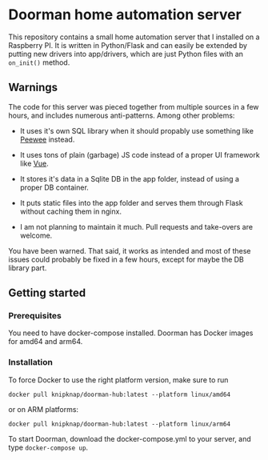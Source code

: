 # Doorman home automation server

This repository contains a small home automation server that I installed
on a Raspberry PI.
It is written in Python/Flask and can easily be extended by putting new
drivers into app/drivers, which are just Python files with an
`on_init()` method.

## Warnings

The code for this server was pieced together from multiple sources in
a few hours, and includes numerous anti-patterns. Among other problems:

- It uses it's own SQL library when it should propably use something like
 [Peewee](https://github.com/coleifer/peewee) instead.

- It uses tons of plain (garbage) JS code instead of a proper UI framework
  like [Vue](https://vuejs.org/).

- It stores it's data in a Sqlite DB in the app folder, instead of using a
  proper DB container.

- It puts static files into the app folder and serves them through Flask
  without caching them in nginx.

- I am not planning to maintain it much. Pull requests and take-overs are welcome.

You have been warned.
That said, it works as intended and most of these issues could probably
be fixed in a few hours, except for maybe the DB library part.

## Getting started

### Prerequisites

You need to have docker-compose installed.
Doorman has Docker images for amd64 and arm64.

### Installation

To force Docker to use the right platform version, make sure to run

```
docker pull knipknap/doorman-hub:latest --platform linux/amd64
```

or on ARM platforms:

```
docker pull knipknap/doorman-hub:latest --platform linux/arm64
```

To start Doorman, download the docker-compose.yml to your server,
and type `docker-compose up`.
